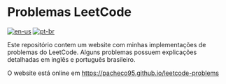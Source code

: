 # Problemas LeetCode

[![en-us](https://img.shields.io/badge/%F0%9F%87%BA%F0%9F%87%B8-white?style=flat&label=en-us)](README.md)
[![pt-br](https://img.shields.io/badge/%F0%9F%87%A7%F0%9F%87%B7-white?style=flat&label=pt-br)](README.pt-br.md)

Este repositório contem um website com minhas implementações de problemas do LeetCode.
Alguns problemas possuem explicações detalhadas em inglês e português brasileiro.

O website está online em https://pacheco95.github.io/leetcode-problems

